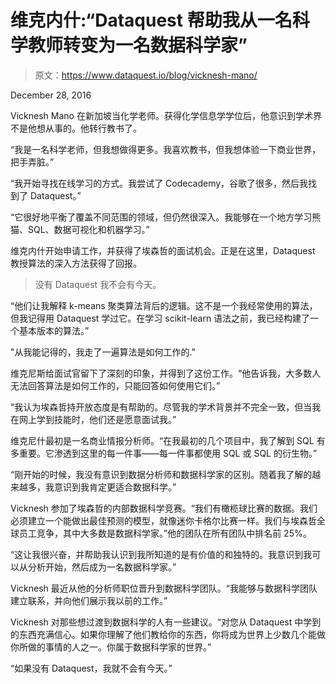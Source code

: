 # 维克内什:“Dataquest 帮助我从一名科学教师转变为一名数据科学家”

> 原文：<https://www.dataquest.io/blog/vicknesh-mano/>

December 28, 2016

Vicknesh Mano 在新加坡当化学老师。获得化学信息学学位后，他意识到学术界不是他想从事的。他转行教书了。

“我是一名科学老师，但我想做得更多。我喜欢教书，但我想体验一下商业世界，把手弄脏。”

“我开始寻找在线学习的方式。我尝试了 Codecademy，谷歌了很多，然后我找到了 Dataquest。”

“它很好地平衡了覆盖不同范围的领域，但仍然很深入。我能够在一个地方学习熊猫、SQL、数据可视化和机器学习。”

维克内什开始申请工作，并获得了埃森哲的面试机会。正是在这里，Dataquest 教授算法的深入方法获得了回报。

> 没有 Dataquest 我不会有今天。

“他们让我解释 k-means 聚类算法背后的逻辑。这不是一个我经常使用的算法，但我记得用 Dataquest 学过它。在学习 scikit-learn 语法之前，我已经构建了一个基本版本的算法。”

"从我能记得的，我走了一遍算法是如何工作的."

维克尼斯给面试官留下了深刻的印象，并得到了这份工作。“他告诉我，大多数人无法回答算法是如何工作的，只能回答如何使用它们。”

“我认为埃森哲持开放态度是有帮助的。尽管我的学术背景并不完全一致，但当我在网上学到技能时，他们还是愿意面试我。”

维克尼什最初是一名商业情报分析师。“在我最初的几个项目中，我了解到 SQL 有多重要。它渗透到这里的每一件事——每一件事都使用 SQL 或 SQL 的衍生物。”

“刚开始的时候，我没有意识到数据分析师和数据科学家的区别。随着我了解的越来越多，我意识到我肯定更适合数据科学。”

Vicknesh 参加了埃森哲的内部数据科学竞赛。“我们有橄榄球比赛的数据。我们必须建立一个能做出最佳预测的模型，就像迷你卡格尔比赛一样。我们与埃森哲全球员工竞争，其中大多数是数据科学家。”他的团队在所有团队中排名前 25%。

“这让我很兴奋，并帮助我认识到我所知道的是有价值的和独特的。我意识到我可以从分析开始，然后成为一名数据科学家。”

Vicknesh 最近从他的分析师职位晋升到数据科学团队。“我能够与数据科学团队建立联系，并向他们展示我以前的工作。”

Vicknesh 对那些想过渡到数据科学的人有一些建议。“对您从 Dataquest 中学到的东西充满信心。如果你理解了他们教给你的东西，你将成为世界上少数几个能做你所做的事情的人之一。你属于数据科学家的世界。”

“如果没有 Dataquest，我就不会有今天。”